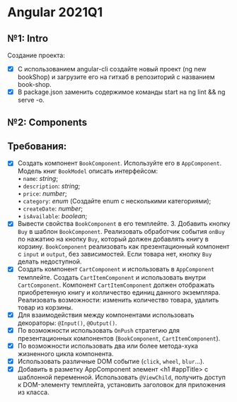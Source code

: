 # Angular 2021Q1
## №1: Intro
Создание проекта:
  - [x] С использованием angular-cli создайте новый проект (ng new bookShop) и загрузите его на гитхаб в репозиторий с названием book-shop.
  - [x] В package.json заменить содержимое команды start на ng lint && ng serve -o.

## №2: Components

## Требования:

 - [x]  Создать компонент `BookComponent`. Используйте его в `AppComponent`. Модель книг `BookModel` описать интерфейсом:  
   • `name`: _string_;  
   • `description`: _string_;  
   • `price`: _number_;  
   • `category`: _enum_ (Создайте enum с несколькими категориями);  
   • `createDate`: _number_;  
   • `isAvailable`: _boolean_;
 - [x]  Вывести свойства `BookComponent` в его темплейте. 3. Добавить кнопку `Buy` в шаблон `BookComponent`. Реализовать обработчик события `onBuy` по нажатию на кнопку `Buy`, который должен добавлять книгу в корзину. `BookComponent` реализовать как презентационный компонент с `input` и `output`, без зависимостей. Если товара нет, кнопку `Buy` делать недоступной.
 - [x]  Создать компонент `CartComponent` и использовать в `AppComponent` темплейте. Создать `CartItemComponent` и использовать внутри `CartComponent`. Компонент `CartItemComponent` должен отображать приобретенную книгу и колличество единиц данного экземпляра. Реализовать возможности: изменить количество товара, удалить товар из корзины.
 - [x]  Для взаимодействия между компонентами использовать декораторы: `@Input()`, `@Output()`.
 - [x]  По возможности использовать `OnPush` стратегию для презентационных компонентов (`BookComponent`, `CartItemComponent`).
 - [x]  По возможности использовать два или более метода-хука жизненного цикла компонента.
 - [x]  Использовать различные DOM событие (`click`, `wheel`, `blur`...).
 - [x]  Добавить в разметку AppComponent элемент <h1 #appTitle></h1> с шаблонной переменной. Использовать `@ViewChild`, получить доступ к DOM-элементу темплейта, установить заголовок для приложения из класса.